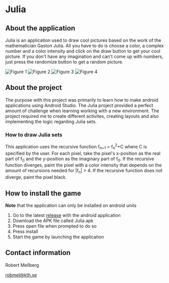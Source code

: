 # Julia

## About the application

Julia is an application used to draw cool pictures based on the work of the mathematician Gaston Julia. All you have to do is choose a color, a complex number and a color intensity and click on the draw button to get your cool picture. If you don't have any imagination and can't come up with numbers, just press the randomize button to get a random picture.

![Figure 1](Figures/Figure1.png) ![Figure 2](Figures/Figure2.png)
![Figure 3](Figures/Figure3.png) ![Figure 4](Figures/Figure4.png)

## About the project

The purpose with this project was primarily to learn how to make android applications using Android Studio. The Julia project provided a perfect amount of challenge when learning working with a new environment. The project required me to create different activites, creating layouts and also implementing the logic regarding Julia sets.

### How to draw Julia sets

This application uses the recursive function f<sub>n+1</sub> = f<sub>n</sub><sup>2</sup>+C where C is specified by the user. For each pixel, take the pixel's x-position as the real part of f<sub>0</sub> and the y-position as the imaginary part of f<sub>0</sub>. If the recursive function diverges, paint the pixel with a color intensity that depends on the amount of recursions needed for |f<sub>n</sub>| > 4. If the recursive function does not diverge, paint the pixel black.

## How to install the game
**Note** that the application can only be installed on android units

1. Go to the latest [release](https://github.com/Robert-Mellberg/Julia/releases/tag/v1.0) with the android application
2. Download the APK file called Julia.apk
3. Press open file when prompted to do so
4. Press install
5. Start the game by launching the application

## Contact information
Robert Mellberg

robmel@kth.se
